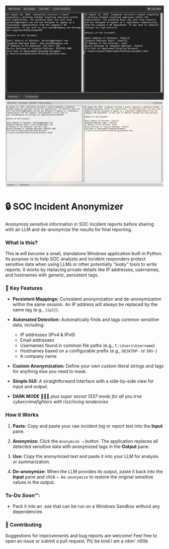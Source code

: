 
![alt text](dark-screenshot.png)
![alt text](light-screenshot.png)

# 🔒 SOC Incident Anonymizer

Anonymize sensitive information in SOC incident reports before sharing with an LLM and de-anonymize the results for final reporting.

### What is this?

This ~~is~~ *will become* a small, standalone Windows application built in Python. Its purpose is to help SOC analysts and incident responders protect sensitive data when using LLMs or other potentially *"leaky"* tools to write reports. It works by replacing private details like IP addresses, usernames, and hostnames with generic, persistent tags.

### 🔩 Key Features

- **Persistent Mappings:** Consistent anonymization and de-anonymization within the same session. An IP address will always be replaced by the same tag (e.g., `{ip1}`).
    
- **Automated Detection:** Automatically finds and tags common sensitive data, including:
    
    - IP addresses (IPv4 & IPv6)
    - Email addresses
    - Usernames found in common file paths (e.g., `C:\Users\Username`)
    - Hostnames based on a configurable prefix (e.g., `DESKTOP-` or `SRV-`)
    - A company name
        
- **Custom Anonymization:** Define your own custom literal strings and tags for anything else you need to mask.
  
- **Simple GUI:** A straightforward interface with a side-by-side view for input and output.

- **DARK MODE** 🌚🌚🌚 *plus super secret 1337 mode for all you trve cybercrimefighters with rizz/ricing tendencies*

    
### How it Works

1. **Paste:** Copy and paste your raw incident log or report text into the **Input** pane.
    
2. **Anonymize:** Click the `Anonymize →` button. The application replaces all detected sensitive data with anonymized tags in the **Output** pane.
    
3. **Use:** Copy the anonymized text and paste it into your LLM for analysis or summarization.
    
4. **De-anonymize:** When the LLM provides its output, paste it back into the **Input** pane and click `← De-anonymize` to restore the original sensitive values in the output.

### To-Do *Soon*™️:
- Pack it into an .exe that can be run on a Windows Sandbox without any dependencies


### 🤝 Contributing

Suggestions for improvements and bug reports are welcome! Feel free to open an issue or submit a pull request. Plz be kind I am a vibin' n00b